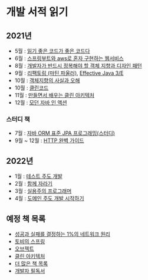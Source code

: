 # 개발 서적 읽기

## 2021년
- 5월 : [읽기 좋은 코드가 좋은 코드다](http://www.yes24.com/Product/Goods/6692314)
- 6월 : [스프링부트와 aws로 혼자 구현하는 웹서비스](http://www.yes24.com/Product/Goods/83849117)
- 8월 : [개발자가 반드시 정복해야 할 객체 지향과 디자인 패턴](http://www.yes24.com/Product/Goods/9179120)
- 9월 : [리팩토링 (마틴 파울러)](http://www.yes24.com/Product/Goods/267290), [Effective Java 3/E](http://www.yes24.com/Product/Goods/65551284?OzSrank=1)
- 10월 : [객체지향의 사실과 오해](http://www.yes24.com/Product/Goods/18249021)
- 10월 : [클린코드](http://www.yes24.com/Product/Goods/11681152)
- 11월 : [만들면서 배우는 클린 아키텍처](http://www.yes24.com/Product/Goods/105138479)
- 12월 : [모던 자바 인 액션](http://www.yes24.com/Product/Goods/77125987)

### 스터디 책
- 7월 : [자바 ORM 표준 JPA 프로그래밍(스터디)](http://www.yes24.com/Product/Goods/19040233)
- 9월 ~ 12월 : [HTTP 완벽 가이드](http://www.yes24.com/Product/Goods/15381085)

## 2022년
- 1월 : [테스트 주도 개발](http://www.kyobobook.co.kr/product/detailViewKor.laf?ejkGb=KOR&mallGb=KOR&barcode=9788966261024&orderClick=LEa&Kc=)
- 2월 : [함께 자라기](http://www.yes24.com/Product/Goods/67350256)
- 3월 : [실용주의 프로그래머](http://www.yes24.com/Product/Goods/12501565)
- 4월 : [도메인 주도 개발 시작하기](http://www.kyobobook.co.kr/product/detailViewKor.laf?mallGb=KOR&ejkGb=KOR&barcode=9791162245385)


## 예정 책 목록
- [성공과 실패를 결정하는 1%의 네트워크 원리](http://www.yes24.com/Product/Goods/90640081)
- [토비의 스프링](http://www.yes24.com/Product/Goods/7516911)
- [오브젝트](http://www.yes24.com/Product/Goods/74219491)
- [클린 아키텍처](http://www.yes24.com/Product/Goods/77283734)
- [더 많은 책 목록](https://www.notion.so/2021-de02598a8b5d4ab5a9d1c7f9aa069e3f)
- [개발자 필독서](https://www.kyobobook.co.kr/eventRenewal/eventViewByPid.laf?eventPid=42768)
